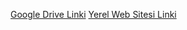 [Google Drive Linki](https://drive.google.com/drive/folders/1IK2gKNPAqg6GHt7ofECA5k5mA6CzkYY1)
[Yerel Web Sitesi Linki](file:///C:/Users/Zeynep/Desktop/YMGK%20DERS%C4%B0/index.html)

